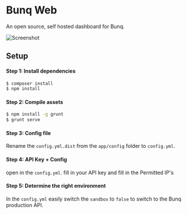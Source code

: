 # Bunq Web #
An open source, self hosted dashboard for Bunq.

![Screenshot](https://i.gyazo.com/223f9cfaf710966ebf4c985fe4a9e65d.png)

## Setup

#### Step 1: Install dependencies
```bash
$ composer install
$ npm install
```

#### Step 2: Compile assets
```bash
$ npm install -g grunt
$ grunt serve
```

#### Step 3: Config file
Rename the `config.yml.dist` from the `app/config` folder to `config.yml`.

#### Step 4: API Key + Config
open in the `config.yml`. fill in your API key and fill in the Permitted IP's

#### Step 5: Determine the right environment
In the `config.yml` easily switch the `sandbox` to `false` to switch to the Bunq production API.
